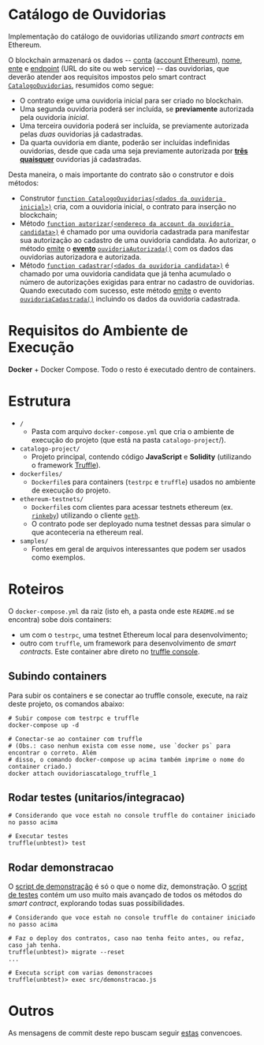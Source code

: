 # Catálogo de Ouvidorias

Implementação do catálogo de ouvidorias utilizando _smart contracts_ em Ethereum.

O blockchain armazenará os dados -- 
[conta](catalogo-project/contracts/CatalogoOuvidorias.sol#L19) ([account Ethereum](https://github.com/ethereum/go-ethereum/wiki/Managing-your-accounts)),
[nome](catalogo-project/contracts/CatalogoOuvidorias.sol#L20),
[ente](catalogo-project/contracts/CatalogoOuvidorias.sol#L21) e 
[endpoint](catalogo-project/contracts/CatalogoOuvidorias.sol#L19) (URL do site ou web service) -- das ouvidorias, que deverão atender aos requisitos
impostos pelo smart contract [`CatalogoOuvidorias`](catalogo-project/contracts/CatalogoOuvidorias.sol), resumidos como segue:

- O contrato exige uma ouvidoria inicial para ser criado no blockchain.
- Uma segunda ouvidoria poderá ser incluída, se **previamente** autorizada pela ouvidoria _inicial_.
- Uma terceira ouvidoria poderá ser incluída, se previamente autorizada pelas _duas_ ouvidorias já cadastradas.
- Da quarta ouvidoria em diante, poderão ser incluídas indefinidas ouvidorias, desde que cada uma seja previamente
 autorizada por [**três quaisquer**](catalogo-project/contracts/CatalogoOuvidorias.sol#L9) ouvidorias já cadastradas.

Desta maneira, o mais importante do contrato são o construtor e dois métodos:
- Construtor [`function CatalogoOuvidorias(<dados da ouvidoria inicial>)`](catalogo-project/contracts/CatalogoOuvidorias.sol#L42) cria, com a ouvidoria inicial, o contrato para
 inserção no blockchain;
- Método [`function autorizar(<endereco da account da ouvidoria candidata>)`](catalogo-project/contracts/CatalogoOuvidorias.sol#L89) é chamado por uma ouvidoria cadastrada para manifestar
 sua autorização ao cadastro de uma ouvidoria candidata. Ao autorizar, o método [emite](catalogo-project/contracts/CatalogoOuvidorias.sol#L97) o 
 [**evento**](http://solidity.readthedocs.io/en/develop/contracts.html#events)
 [`ouvidoriaAutorizada()`](catalogo-project/contracts/CatalogoOuvidorias.sol#L38) com os dados das ouvidorias autorizadora e autorizada.
- Método [`function cadastrar(<dados da ouvidoria candidata>)`](catalogo-project/contracts/CatalogoOuvidorias.sol#L115) é chamado por uma ouvidoria candidata que já tenha acumulado
 o número de autorizações exigidas para entrar no cadastro de ouvidorias. Quando executado com sucesso, este método [emite](catalogo-project/contracts/CatalogoOuvidorias.sol#L119) o
  evento [`ouvidoriaCadastrada()`](catalogo-project/contracts/CatalogoOuvidorias.sol#L36) incluindo os dados da ouvidoria cadastrada.

# Requisitos do Ambiente de Execução

**Docker** + Docker Compose. Todo o resto é executado dentro de containers.

# Estrutura

- `/`
    - Pasta com arquivo `docker-compose.yml` que cria o ambiente de execução do projeto (que está na pasta `catalogo-project`/).
- `catalogo-project/`
    - Projeto principal, contendo código **JavaScript** e **Solidity** (utilizando o framework [Truffle](https://github.com/trufflesuite/truffle)).
- `dockerfiles/`
    - `Dockerfile`s para containers (`testrpc` e `truffle`) usados no ambiente de execução do projeto.
- `ethereum-testnets/`
    - `Dockerfile`s com clientes para acessar testnets ethereum (ex. [`rinkeby`](https://www.rinkeby.io/)) utilizando o cliente [`geth`](https://github.com/ethereum/go-ethereum/wiki/geth).
    - O contrato pode ser deployado numa testnet dessas para simular o que aconteceria na ethereum real.
- `samples/`
    - Fontes em geral de arquivos interessantes que podem ser usados como exemplos.


# Roteiros

O `docker-compose.yml` da raiz (isto eh, a pasta onde este `README.md` se encontra) sobe dois containers:
 
- um com o `testrpc`, uma testnet Ethereum local para desenvolvimento;
- outro com `truffle`, um framework para desenvolvimento de *smart contracts*. Este container abre direto no [truffle console](http://truffleframework.com/docs/getting_started/console).

## Subindo containers

Para subir os containers e se conectar ao truffle console, execute, na raiz deste projeto, os comandos abaixo:

```shell
# Subir compose com testrpc e truffle
docker-compose up -d

# Conectar-se ao container com truffle
# (Obs.: caso nenhum exista com esse nome, use `docker ps` para encontrar o correto. Além
# disso, o comando docker-compose up acima também imprime o nome do container criado.)
docker attach ouvidoriascatalogo_truffle_1
```

## Rodar testes (unitarios/integracao)

```shell
# Considerando que voce estah no console truffle do container iniciado no passo acima

# Executar testes
truffle(unbtest)> test
```

## Rodar demonstracao

O [script de demonstração](catalogo-project/src/demonstracao.js) é só o que o nome diz, demonstração. O [script de testes](catalogo-project/test/CatalogoOuvidorias.test.js) contém um uso muito mais avançado
 de todos os métodos do _smart contract_, explorando todas suas possibilidades.

```shell
# Considerando que voce estah no console truffle do container iniciado no passo acima

# Faz o deploy dos contratos, caso nao tenha feito antes, ou refaz, caso jah tenha.
truffle(unbtest)> migrate --reset
...

# Executa script com varias demonstracoes
truffle(unbtest)> exec src/demonstracao.js
```


# Outros

As mensagens de commit deste repo buscam seguir [estas](http://karma-runner.github.io/1.0/dev/git-commit-msg.html) convencoes.
